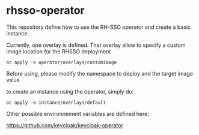 # rhsso-operator

This repository define how to use the RH-SSO operator and create a basic instance.

Currently, one overlay is defined.  That overlay allow to specify a custom image location for the RHSSO deployment

``` oc apply -k operator/overlays/customimage ```

Before using, please modify the namespace to deploy and the target image value

to create an instance using the operator, simply do:

``` oc apply -k instance/overlays/default ```

Other possible environnement variables are defined here:

https://github.com/keycloak/keycloak-operator


